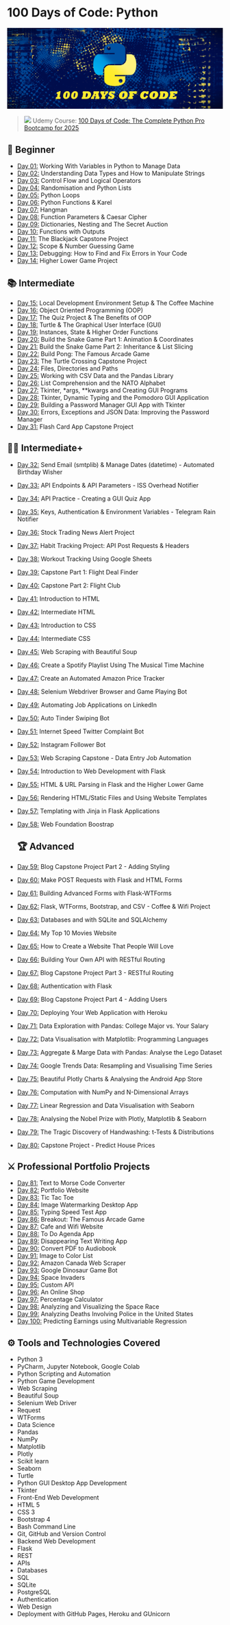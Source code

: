 # 100 Days of Code: Python
![](assests/python_code.png)

>  <img src="https://user-images.githubusercontent.com/74038190/212257472-08e52665-c503-4bd9-aa20-f5a4dae769b5.gif" width="15"> Udemy Course: [100 Days of Code: The Complete Python Pro Bootcamp for 2025](https://www.udemy.com/course/100-days-of-code/)

## 📖 Beginner 
- [Day 01:](https://github.com/2tzz/100Days_Python_Udemy/tree/main/Logs/day01) Working With Variables in Python to Manage Data
- [Day 02:](https://github.com/2tzz/100Days_Python_Udemy/tree/main/Logs/day02) Understanding Data Types and How to Manipulate Strings
- [Day 03:](https://github.com/2tzz/100Days_Python_Udemy/tree/main/Logs/day03) Control Flow and Logical Operators
- [Day 04:](https://github.com/2tzz/100Days_Python_Udemy/tree/main/Logs/day04) Randomisation and Python Lists
- [Day 05:](https://github.com/2tzz/100Days_Python_Udemy/tree/main/Logs/day05) Python Loops
- [Day 06:](https://github.com/2tzz/100Days_Python_Udemy/tree/main/Logs/day06) Python Functions & Karel
- [Day 07:](https://github.com/2tzz/100Days_Python_Udemy/tree/main/Logs/day07) Hangman
- [Day 08:](https://github.com/2tzz/100Days_Python_Udemy/tree/main/Logs/day08) Function Parameters & Caesar Cipher
- [Day 09:](https://github.com/2tzz/100Days_Python_Udemy/tree/main/Logs/day09) Dictionaries, Nesting and The Secret Auction
- [Day 10:](https://github.com/2tzz/100Days_Python_Udemy/tree/main/Logs/day10) Functions with Outputs
- [Day 11:](https://github.com/2tzz/100Days_Python_Udemy/tree/main/Logs/day11) The Blackjack Capstone Project
- [Day 12:](https://github.com/2tzz/100Days_Python_Udemy/tree/main/Logs/day12) Scope & Number Guessing Game
- [Day 13:](https://github.com/2tzz/100Days_Python_Udemy/tree/main/Logs/day13) Debugging: How to Find and Fix Errors in Your Code
- [Day 14:](https://github.com/2tzz/100Days_Python_Udemy/tree/main/Logs/day14) Higher Lower Game Project
  
## 📚 Intermediate
- [Day 15:](https://github.com/2tzz/100Days_Python_Udemy/tree/main/Logs/day15) Local Development Environment Setup & The Coffee Machine
- [Day 16:](https://github.com/2tzz/100Days_Python_Udemy/tree/main/Logs/day16) Object Oriented Programming (OOP)
- [Day 17:](https://github.com/2tzz/100Days_Python_Udemy/tree/main/Logs/day17) The Quiz Project & The Benefits of OOP
- [Day 18:](https://github.com/2tzz/100Days_Python_Udemy/tree/main/Logs/day18) Turtle & The Graphical User Interface (GUI)
- [Day 19:](https://github.com/2tzz/100Days_Python_Udemy/tree/main/Logs/day19) Instances, State & Higher Order Functions
- [Day 20:](https://github.com/2tzz/100Days_Python_Udemy/tree/main/Logs/day20) Build the Snake Game Part 1: Animation & Coordinates
- [Day 21:](https://github.com/2tzz/100Days_Python_Udemy/tree/main/Logs/day21) Build the Snake Game Part 2: Inheritance & List Slicing
- [Day 22:](https://github.com/2tzz/100Days_Python_Udemy/tree/main/Logs/day22) Build Pong: The Famous Arcade Game
- [Day 23:](https://github.com/2tzz/100Days_Python_Udemy/tree/main/Logs/day23) The Turtle Crossing Capstone Project
- [Day 24:](https://github.com/2tzz/100Days_Python_Udemy/tree/main/Logs/day24) Files, Directories and Paths
- [Day 25:](https://github.com/2tzz/100Days_Python_Udemy/tree/main/Logs/day25) Working with CSV Data and the Pandas Library
- [Day 26:](https://github.com/2tzz/100Days_Python_Udemy/tree/main/Logs/day26) List Comprehension and the NATO Alphabet
- [Day 27:](https://github.com/2tzz/100Days_Python_Udemy/tree/main/Logs/day27) Tkinter, *args, **kwargs and Creating GUI Programs
- [Day 28:](https://github.com/2tzz/100Days_Python_Udemy/tree/main/Logs/day28) Tkinter, Dynamic Typing and the Pomodoro GUI Application
- [Day 29:](https://github.com/2tzz/100Days_Python_Udemy/tree/main/Logs/day29) Building a Password Manager GUI App with Tkinter
- [Day 30:](https://github.com/2tzz/100Days_Python_Udemy/tree/main/Logs/day30) Errors, Exceptions and JSON Data: Improving the Password Manager
- [Day 31:](https://github.com/2tzz/100Days_Python_Udemy/tree/main/Logs/day31) Flash Card App Capstone Project
  
## 👨‍💻 Intermediate+
- [Day 32:](https://github.com/2tzz/100Days_Python_Udemy/tree/main/Logs/day32) Send Email (smtplib) & Manage Dates (datetime) - Automated Birthday Wisher
- [Day 33:](https://github.com/2tzz/100Days_Python_Udemy/tree/main/Logs/day33) API Endpoints & API Parameters - ISS Overhead Notifier
- [Day 34:](https://github.com/2tzz/100Days_Python_Udemy/tree/main/Logs/day34) API Practice - Creating a GUI Quiz App
- [Day 35:](https://github.com/2tzz/100Days_Python_Udemy/tree/main/Logs/day35) Keys, Authentication & Environment Variables - Telegram Rain Notifier
- [Day 36:](https://github.com/2tzz/100Days_Python_Udemy/tree/main/Logs/day36) Stock Trading News Alert Project
- [Day 37:](https://github.com/2tzz/100Days_Python_Udemy/tree/main/Logs/day37) Habit Tracking Project: API Post Requests & Headers
- [Day 38:](https://github.com/2tzz/100Days_Python_Udemy/tree/main/Logs/day38) Workout Tracking Using Google Sheets
- [Day 39:](https://github.com/2tzz/100Days_Python_Udemy/tree/main/Logs/day39) Capstone Part 1: Flight Deal Finder
- [Day 40:](https://github.com/2tzz/100Days_Python_Udemy/tree/main/Logs/day40) Capstone Part 2: Flight Club
- [Day 41:](https://github.com/2tzz/100Days_Python_Udemy/tree/main/Logs/day41) Introduction to HTML
- [Day 42:](https://github.com/2tzz/100Days_Python_Udemy/tree/main/Logs/day42) Intermediate HTML
- [Day 43:](https://github.com/2tzz/100Days_Python_Udemy/tree/main/Logs/day43) Introduction to CSS
- [Day 44:](https://github.com/2tzz/100Days_Python_Udemy/tree/main/Logs/day44) Intermediate CSS
- [Day 45:](https://github.com/2tzz/100Days_Python_Udemy/tree/main/Logs/day45) Web Scraping with Beautiful Soup
- [Day 46:](https://github.com/2tzz/100Days_Python_Udemy/tree/main/Logs/day46) Create a Spotify Playlist Using The Musical Time Machine
- [Day 47:](https://github.com/2tzz/100Days_Python_Udemy/tree/main/Logs/day47) Create an Automated Amazon Price Tracker
- [Day 48:](https://github.com/2tzz/100Days_Python_Udemy/tree/main/Logs/day48) Selenium Webdriver Browser and Game Playing Bot
- [Day 49:](https://github.com/2tzz/100Days_Python_Udemy/tree/main/Logs/day49) Automating Job Applications on LinkedIn
- [Day 50:](https://github.com/2tzz/100Days_Python_Udemy/tree/main/Logs/day50) Auto Tinder Swiping Bot
- [Day 51:](https://github.com/2tzz/100Days_Python_Udemy/tree/main/Logs/day51) Internet Speed Twitter Complaint Bot
- [Day 52:](https://github.com/2tzz/100Days_Python_Udemy/tree/main/Logs/day52) Instagram Follower Bot
- [Day 53:](https://github.com/2tzz/100Days_Python_Udemy/tree/main/Logs/day53) Web Scraping Capstone - Data Entry Job Automation
- [Day 54:](https://github.com/2tzz/100Days_Python_Udemy/tree/main/Logs/day54) Introduction to Web Development with Flask
- [Day 55:](https://github.com/2tzz/100Days_Python_Udemy/tree/main/Logs/day55) HTML & URL Parsing in Flask and the Higher Lower Game
- [Day 56:](https://github.com/2tzz/100Days_Python_Udemy/tree/main/Logs/day56) Rendering HTML/Static Files and Using Website Templates
- [Day 57:](https://github.com/2tzz/100Days_Python_Udemy/tree/main/Logs/day57) Templating with Jinja in Flask Applications
- [Day 58:](https://github.com/2tzz/100Days_Python_Udemy/tree/main/Logs/day58) Web Foundation Boostrap
  
  ## 🏆 Advanced
- [Day 59:](https://github.com/2tzz/100Days_Python_Udemy/tree/main/Logs/day59) Blog Capstone Project Part 2 - Adding Styling
- [Day 60:](https://github.com/2tzz/100Days_Python_Udemy/tree/main/Logs/day60) Make POST Requests with Flask and HTML Forms
- [Day 61:](https://github.com/2tzz/100Days_Python_Udemy/tree/main/Logs/day61) Building Advanced Forms with Flask-WTForms
- [Day 62:](https://github.com/2tzz/100Days_Python_Udemy/tree/main/Logs/day62) Flask, WTForms, Bootstrap, and CSV - Coffee & Wifi Project
- [Day 63:](https://github.com/2tzz/100Days_Python_Udemy/tree/main/Logs/day63) Databases and with SQLite and SQLAlchemy
- [Day 64:](https://github.com/2tzz/100Days_Python_Udemy/tree/main/Logs/day64) My Top 10 Movies Website
- [Day 65:](https://github.com/2tzz/100Days_Python_Udemy/tree/main/Logs/day65) How to Create a Website That People Will Love
- [Day 66:](https://github.com/2tzz/100Days_Python_Udemy/tree/main/Logs/day66) Building Your Own API with RESTful Routing
- [Day 67:](https://github.com/2tzz/100Days_Python_Udemy/tree/main/Logs/day67) Blog Capstone Project Part 3 - RESTful Routing
- [Day 68:](https://github.com/2tzz/100Days_Python_Udemy/tree/main/Logs/day68) Authentication with Flask
- [Day 69:](https://github.com/2tzz/100Days_Python_Udemy/tree/main/Logs/day69) Blog Capstone Project Part 4 - Adding Users
- [Day 70:](https://github.com/2tzz/100Days_Python_Udemy/tree/main/Logs/day70) Deploying Your Web Application with Heroku
- [Day 71:](https://github.com/2tzz/100Days_Python_Udemy/tree/main/Logs/day71) Data Exploration with Pandas: College Major vs. Your Salary
- [Day 72:](https://github.com/2tzz/100Days_Python_Udemy/tree/main/Logs/day72) Data Visualisation with Matplotlib: Programming Languages
- [Day 73:](https://github.com/2tzz/100Days_Python_Udemy/tree/main/Logs/day73) Aggregate & Marge Data with Pandas: Analyse the Lego Dataset
- [Day 74:](https://github.com/2tzz/100Days_Python_Udemy/tree/main/Logs/day74) Google Trends Data: Resampling and Visualising Time Series
- [Day 75:](https://github.com/2tzz/100Days_Python_Udemy/tree/main/Logs/day75) Beautiful Plotly Charts & Analysing the Android App Store
- [Day 76:](https://github.com/2tzz/100Days_Python_Udemy/tree/main/Logs/day76) Computation with NumPy and N-Dimensional Arrays
- [Day 77:](https://github.com/2tzz/100Days_Python_Udemy/tree/main/Logs/day77) Linear Regression and Data Visualisation with Seaborn
- [Day 78:](https://github.com/2tzz/100Days_Python_Udemy/tree/main/Logs/day78) Analysing the Nobel Prize with Plotly, Matplotlib & Seaborn
- [Day 79:](https://github.com/2tzz/100Days_Python_Udemy/tree/main/Logs/day79) The Tragic Discovery of Handwashing: t-Tests & Distributions
- [Day 80:](https://github.com/2tzz/100Days_Python_Udemy/tree/main/Logs/day80) Capstone Project - Predict House Prices

## ⚔ Professional Portfolio Projects
- [Day 81:](https://github.com/2tzz/100Days_Python_Udemy/tree/main/Logs/day81) Text to Morse Code Converter
- [Day 82:](https://github.com/2tzz/100Days_Python_Udemy/tree/main/Logs/day82) Portfolio Website
- [Day 83:](https://github.com/phillipai/100-days-of-code-python/tree/main/day83) Tic Tac Toe
- [Day 84:](https://github.com/phillipai/100-days-of-code-python/tree/main/day84) Image Watermarking Desktop App
- [Day 85:](https://github.com/phillipai/100-days-of-code-python/tree/main/day85) Typing Speed Test App
- [Day 86:](https://github.com/phillipai/100-days-of-code-python/tree/main/day86) Breakout: The Famous Arcade Game
- [Day 87:](https://github.com/phillipai/100-days-of-code-python/tree/main/day87) Cafe and Wifi Website
- [Day 88:](https://github.com/phillipai/100-days-of-code-python/tree/main/day88) To Do Agenda App
- [Day 89:](https://github.com/phillipai/100-days-of-code-python/tree/main/day89) Disappearing Text Writing App
- [Day 90:](https://github.com/phillipai/100-days-of-code-python/tree/main/day90) Convert PDF to Audiobook
- [Day 91:](https://github.com/phillipai/100-days-of-code-python/tree/main/day91) Image to Color List
- [Day 92:](https://github.com/phillipai/100-days-of-code-python/tree/main/day92) Amazon Canada Web Scraper
- [Day 93:](https://github.com/phillipai/100-days-of-code-python/tree/main/day93) Google Dinosaur Game Bot
- [Day 94:](https://github.com/phillipai/100-days-of-code-python/tree/main/day94) Space Invaders
- [Day 95:](https://github.com/phillipai/100-days-of-code-python/tree/main/day95) Custom API
- [Day 96:](https://github.com/phillipai/100-days-of-code-python/tree/main/day96) An Online Shop
- [Day 97:](https://github.com/phillipai/100-days-of-code-python/tree/main/day97) Percentage Calculator
- [Day 98:](https://github.com/phillipai/100-days-of-code-python/tree/main/day98) Analyzing and Visualizing the Space Race
- [Day 99:](https://github.com/phillipai/100-days-of-code-python/tree/main/day99) Analyzing Deaths Involving Police in the United States
- [Day 100:](https://github.com/phillipai/100-days-of-code-python/tree/main/day100) Predicting Earnings using Multivariable Regression

## ⚙ Tools and Technologies Covered
- Python 3
- PyCharm, Jupyter Notebook, Google Colab
- Python Scripting and Automation
- Python Game Development
- Web Scraping
- Beautiful Soup
- Selenium Web Driver
- Request
- WTForms
- Data Science
- Pandas
- NumPy
- Matplotlib
- Plotly
- Scikit learn
- Seaborn
- Turtle
- Python GUI Desktop App Development
- Tkinter
- Front-End Web Development
- HTML 5
- CSS 3
- Bootstrap 4
- Bash Command Line
- Git, GitHub and Version Control
- Backend Web Development
- Flask
- REST
- APIs
- Databases
- SQL
- SQLite
- PostgreSQL
- Authentication
- Web Design
- Deployment with GitHub Pages, Heroku and GUnicorn

